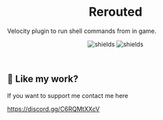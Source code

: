 <h1 align="center" id="title">Rerouted</h1>

<p id="description">Velocity plugin to run shell commands from in game.</p>

<p align="center"><img src="https://img.shields.io/discord/992429435687018588?label=Discord" alt="shields"> <img src="https://img.shields.io/github/license/LightningReflex/Rerouted" alt="shields"></p>
<p>&nbsp;</p>

<h2>💖 Like my work?</h2>

If you want to support me contact me here<p>https://discord.gg/C6RQMtXXcV</p>